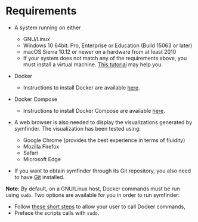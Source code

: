 # Requirements

- A system running on either
  - GNU/Linux
  - Windows 10 64bit: Pro, Enterprise or Education (Build 15063 or later)
  - macOS Sierra 10.12 or newer on a hardware from at least 2010
  - If your system does not match any of the requirements above, you must install a virtual machine.
[This tutorial](https://www.wikihow.com/Install-Ubuntu-on-VirtualBox) may help you.

- Docker
    - Instructions to install Docker are available [here](https://docs.docker.com/get-docker/).
- Docker Compose
    - Instructions to install Docker Compose are available [here](https://docs.docker.com/compose/install/#install-compose).
- A web browser is also needed to display the visualizations generated by symfinder. The visualization has been tested using:
  - Google Chrome (provides the best experience in terms of fluidity)
  - Mozilla Firefox
  - Safari
  - Microsoft Edge
- If you want to obtain symfinder through its Git repository, you also need to have [Git](https://git-scm.com/downloads) installed.


**Note:** By default, on a GNU/Linux host, Docker commands must be run using `sudo`. Two options are available for you in order to run symfinder:
- Follow [these short steps](https://docs.docker.com/install/linux/linux-postinstall/#manage-docker-as-a-non-root-user) to allow your user to call Docker commands,
- Preface the scripts calls with `sudo`.



